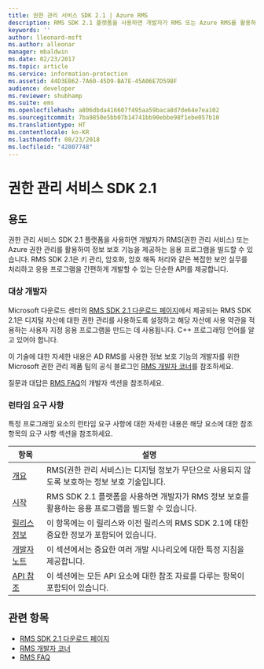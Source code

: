 ```yaml
---
title: 권한 관리 서비스 SDK 2.1 | Azure RMS
description: RMS SDK 2.1 플랫폼을 사용하면 개발자가 RMS 또는 Azure RMS를 활용하여 정보 보호 기능을 제공하는 응용 프로그램을 빌드할 수 있습니다.
keywords: ''
author: lleonard-msft
ms.author: alleonar
manager: mbaldwin
ms.date: 02/23/2017
ms.topic: article
ms.service: information-protection
ms.assetid: 44D3EB62-7A60-45D9-BA7E-45A06E7D598F
audience: developer
ms.reviewer: shubhamp
ms.suite: ems
ms.openlocfilehash: a806dbda416607f495aa59baca8d7de64e7ea102
ms.sourcegitcommit: 7ba9850e5bb07b14741bb90ebbe98f1ebe057b10
ms.translationtype: HT
ms.contentlocale: ko-KR
ms.lasthandoff: 08/23/2018
ms.locfileid: "42807748"
---
```

# <a name="rights-management-services-sdk-21"></a>권한 관리 서비스 SDK 2.1

## <a name="purpose"></a>용도

권한 관리 서비스 SDK 2.1 플랫폼을 사용하면 개발자가 RMS(권한 관리 서비스) 또는 Azure 권한 관리를 활용하여 정보 보호 기능을 제공하는 응용 프로그램을 빌드할 수 있습니다. RMS SDK 2.1은 키 관리, 암호화, 암호 해독 처리와 같은 복잡한 보안 실무를 처리하고 응용 프로그램을 간편하게 개발할 수 있는 단순한 API를 제공합니다.

### <a name="developer-audience"></a>대상 개발자

Microsoft 다운로드 센터의 [RMS SDK 2.1 다운로드 페이지](http://www.microsoft.com/en-us/download/details.aspx?id=38397)에서 제공되는 RMS SDK 2.1은 디지털 자산에 대한 권한 관리를 사용하도록 설정하고 해당 자산에 사용 약관을 적용하는 사용자 지정 응용 프로그램을 만드는 데 사용됩니다. C++ 프로그래밍 언어를 알고 있어야 합니다.

이 기술에 대한 자세한 내용은 AD RMS를 사용한 정보 보호 기능의 개발자를 위한 Microsoft 권한 관리 제품 팀의 공식 블로그인 [RMS 개발자 코너](http://blogs.msdn.com/b/rms/archive/2012/05/31/official-release-of-ad-rms-sdk-2-0-and-ad-rms-client-2-0.aspx)를 참조하세요.

질문과 대답은 [RMS FAQ](http://aka.ms/adrmsfaq )의 개발자 섹션을 참조하세요.

### <a name="run-time-requirements"></a>런타임 요구 사항

특정 프로그래밍 요소의 런타임 요구 사항에 대한 자세한 내용은 해당 요소에 대한 참조 항목의 요구 사항 섹션을 참조하세요.

|항목|설명|
|-----|--------|
|[개요](ad-rms-overview.md)|RMS(권한 관리 서비스)는 디지털 정보가 무단으로 사용되지 않도록 보호하는 정보 보호 기술입니다.|
|[시작](getting-started-with-ad-rms-2-0.md)|RMS SDK 2.1 플랫폼을 사용하면 개발자가 RMS 정보 보호를 활용하는 응용 프로그램을 빌드할 수 있습니다.|
|[릴리스 정보](release-notes-rtm.md)|이 항목에는 이 릴리스와 이전 릴리스의 RMS SDK 2.1에 대한 중요한 정보가 포함되어 있습니다.|
|[개발자 노트](developer-notes.md)|이 섹션에서는 중요한 여러 개발 시나리오에 대한 특정 지침을 제공합니다.|
|[API 참조](api-reference-2-1.md)|이 섹션에는 모든 API 요소에 대한 참조 자료를 다루는 항목이 포함되어 있습니다.|

 

## <a name="related-topics"></a>관련 항목

* [RMS SDK 2.1 다운로드 페이지](http://www.microsoft.com/en-us/download/details.aspx?id=38397)
* [RMS 개발자 코너](http://blogs.msdn.com/b/rms/archive/2012/05/31/official-release-of-ad-rms-sdk-2-0-and-ad-rms-client-2-0.aspx)
* [RMS FAQ](http://aka.ms/adrmsfaq )
